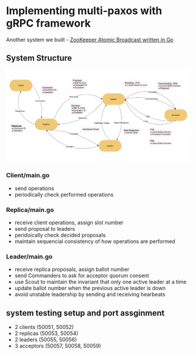 # Implementing multi-paxos with gRPC framework
Another system we built - [ZooKeeper Atomic Broadcast written in Go](https://github.com/Rxu64/gozab)

## System Structure
![structure.png](./structure.png)
### Client/main.go
- send operations
- periodically check performed operations
### Replica/main.go
- receive client operations, assign slot number
- send proposal to leaders
- peridoically check decided proposals
- maintain sequencial consistency of how operations are performed
### Leader/main.go
- receive replica proposals, assign ballot number
- send Commanders to ask for acceptor quorum consent
- use Scout to maintain the invariant that only one active leader at a time
- update ballot number when the previous active leader is down
- avoid unstable leadership by sending and receiving hearbeats

## system testing setup and port assginment
- 2 clients (50051, 50052)
- 2 replicas (50053, 50054)
- 2 leaders (50055, 50056)
- 3 acceptors (50057, 50058, 50059)

